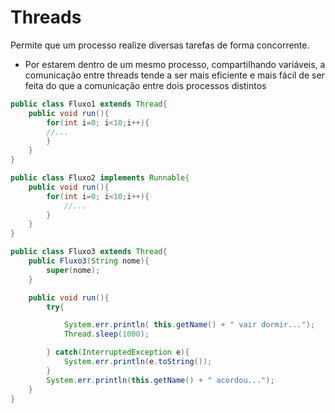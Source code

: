 # Threads

Permite que um processo realize diversas tarefas de forma concorrente.

* Por estarem dentro de um mesmo processo, compartilhando variáveis, a comunicação entre threads tende a ser mais eficiente e mais fácil de ser feita do que a comunicação entre dois processos distintos

```java
public class Fluxo1 extends Thread{
    public void run(){
        for(int i=0; i<10;i++){
        //...
        }
    }
}
``` 

```java
public class Fluxo2 implements Runnable{
    public void run(){
        for(int i=0; i<10;i++){
            //...
        }
    }
}
``` 

```java
public class Fluxo3 extends Thread{
    public Fluxo3(String nome){
        super(nome);
    }

    public void run(){
        try{

            System.err.println( this.getName() + " vair dormir...");
            Thread.sleep(1000);

        } catch(InterruptedException e){
            System.err.println(e.toString());
        }
        System.err.println(this.getName() + " acordou...");
    }
}
``` 